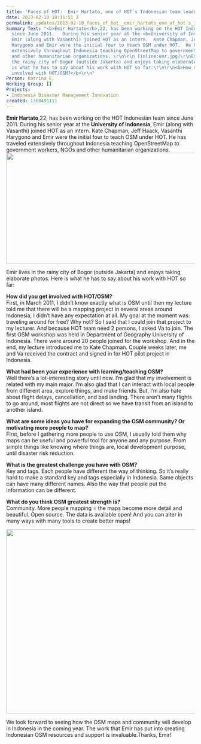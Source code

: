 ```yaml
---
title: 'Faces of HOT:  Emir Hartato, one of HOT´s Indonesian team leaders'
date: 2013-02-10 10:11:51 Z
permalink: updates/2013-02-10_faces_of_hot__emir_hartato_one_of_hot´s_indonesian_team_leaders
Summary Text: "<b>Emir Hartato</b>,22, has been working on the HOT Indonesian team
  since June 2011.   During his senior year at the <b>University of Indonesia</b>,
  Emir (along with Vasanthi) joined HOT as an intern.  Kate Chapman, Jeff Haack, Vasanthi
  Harygono and Emir were the initial four to teach OSM under HOT.  He has traveled
  extensively throughout Indonesia teaching OpenStreetMap to government workers, NGOs
  and other humanitarian organizations. \r\n\r\n [inline:emr.jpg]\r\nEmir lives in
  the rainy city of Bogor (outside Jakarta) and enjoys taking elaborate photos.  Here
  is what he has to say about his work with HOT so far:\r\n\r\n<b>How did you get
  involved with HOT/OSM?</b>\r\n"
Person: Katrina E.
Working Group: []
Projects:
- Indonesia Disaster Management Innovation
created: 1360491111
---
```


<p><strong>Emir Hartato</strong>,22, has been working on the HOT Indonesian team since June 2011. During his senior year at the <strong>University of Indonesia</strong>, Emir (along with Vasanthi) joined HOT as an intern. Kate Chapman, Jeff Haack, Vasanthi Harygono and Emir were the initial four to teach OSM under HOT. He has traveled extensively throughout Indonesia teaching OpenStreetMap to government workers, NGOs and other humanitarian organizations. <!--break--><img src="/sites/default/files/emr_0_0.jpg" alt="" width="780" height="296"></p><p>Emir lives in the rainy city of Bogor (outside Jakarta) and enjoys taking elaborate photos. Here is what he has to say about his work with HOT so far:</p><p><strong>How did you get involved with HOT/OSM?</strong> <br>First, in March 2011, I didn’t know exactly what is OSM until then my lecture told me that there will be a mapping project in several areas around Indonesia, I didn’t have any expectation at all. My goal at the moment was: traveling around for free? Why not? So I said that I could join that project to my lecturer. And because HOT team need 2 persons, I asked Va to join. The first OSM workshop was held in Department of Geography University of Indonesia. There were around 20 people joined for the workshop. And in the end, my lecture introduced me to Kate Chapman. Couple weeks later, me and Va received the contract and signed in for HOT pilot project in Indonesia.</p><p><strong>What had been your experience with learning/teaching OSM?</strong> <br>Well there’s a lot-interesting story until now. I’m glad that my involvement is related with my main major. I’m also glad that I can interact with local people from different area, explore things, and make friends. But, I’m also hate about flight delays, cancellation, and bad landing. There aren’t many flights to go around, most flights are not direct so we have transit from an island to another island.</p><p><strong>What are some ideas you have for expanding the OSM community? Or motivating more people to map?</strong> <br>First, before I gathering more people to use OSM, I usually told them why maps can be useful and powerful tool for anyone and any purpose. From simple things like knowing where things are, local development purpose, until disaster risk reduction.</p><p><strong>What is the greatest challenge you have with OSM?</strong> <br>Key and tags. Each people have different the way of thinking. So it’s really hard to make a standard key and tags especially in Indonesia. Same objects can have many different names. Also the way that people put the information can be different.</p><p><strong>What do you think OSM greatest strength is? </strong> <br>Community. More people mapping = the maps become more detail and beautiful. Open source. The data is available open! And you can alter in many ways with many tools to create better maps!&nbsp;</p><p><img src="/sites/default/files/emir_0.jpg" alt="" width="780" height="493"></p><p>We look forward to seeing how the OSM maps and community will develop in Indonesia in the coming year. The work that Emir has put into creating Indonesian OSM resources and support is invaluable.Thanks, Emir!</p>
